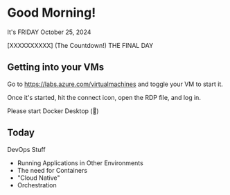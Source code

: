 # Good Morning!

It's FRIDAY October 25, 2024

[XXXXXXXXXX] (The Countdown!) THE FINAL DAY

## Getting into your VMs

Go to https://labs.azure.com/virtualmachines and toggle your VM to start it.

Once it's started, hit the connect icon, open the RDP file, and log in.

Please start Docker Desktop (🐳)

## Today

DevOps Stuff
- Running Applications in Other Environments
- The need for Containers
- "Cloud Native"
- Orchestration





    